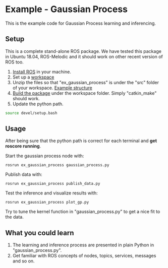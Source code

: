 # Example - Gaussian Process

This is the example code for Gaussian Process learning and inferencing.

## Setup

This is a complete stand-alone ROS package. We have tested this package in Ubuntu 18.04, ROS-Melodic and it should work on other recent version of ROS too.

1. [Install ROS](http://wiki.ros.org/ROS/Installation) in your machine. 
2. Set up a [workspace](http://wiki.ros.org/ROS/Tutorials/InstallingandConfiguringROSEnvironment)
3. Unzip the files so that "ex_gaussian_process" is under the "src" folder of your workspace. [Example structure](http://wiki.ros.org/ROS/Tutorials/CreatingPackage)
4. [Build the package](http://wiki.ros.org/ROS/Tutorials/BuildingPackages) under the workspace folder. Simply "catkin_make" should work.
5. Update the python path.
```bash
source devel/setup.bash
```

## Usage

After being sure that the python path is correct for each terminal and **get roscore running**.

Start the gaussian process node with:
```
rosrun ex_gaussian_process gaussian_process.py
```

Publish data with:
```
rosrun ex_gaussian_process publish_data.py
```

Test the inference and visualize results with:
```
rosrun ex_gaussian_process plot_gp.py
```

Try to tune the kernel function in "gaussian_process.py" to get a nice fit to the data.

## What you could learn

1. The learning and inference process are presented in plain Python in "gaussian_process.py".
2. Get familiar with ROS concepts of nodes, topics, services, messages and so on.
